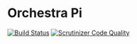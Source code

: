 # Orchestra Pi

[![Build Status](https://travis-ci.org/orchestrapi/orchestrapi.svg?branch=master)](https://travis-ci.org/orchestrapi/orchestrapi)
[![Scrutinizer Code Quality](https://scrutinizer-ci.com/g/orchestrapi/orchestrapi/badges/quality-score.png?b=master)](https://scrutinizer-ci.com/g/KeoH/orchestrapi/?branch=master)
